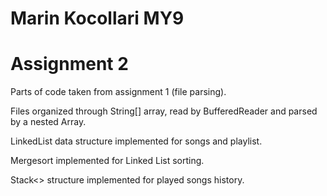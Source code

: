 # Marin Kocollari MY9
# Assignment 2

Parts of code taken from assignment 1 (file parsing).

Files organized through String[] array, read by BufferedReader and parsed by a nested Array.

LinkedList data structure implemented for songs and playlist.

Mergesort implemented for Linked List sorting.

Stack<> structure implemented for played songs history.
